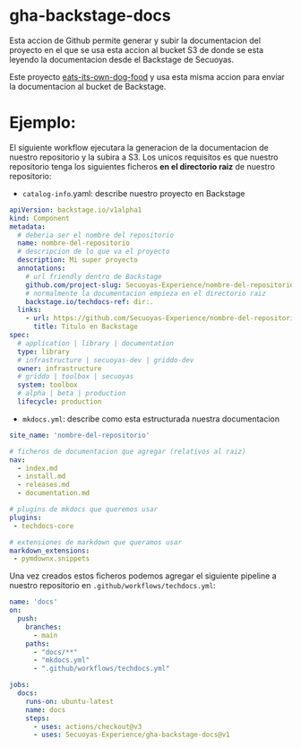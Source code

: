 # gha-backstage-docs

Esta accion de Github permite generar y subir la documentacion del proyecto en el que se usa esta accion al bucket S3 de donde se esta leyendo la documentacion desde el Backstage de Secuoyas.

Este proyecto [eats-its-own-dog-food](https://en.wikipedia.org/wiki/Eating_your_own_dog_food) y usa esta misma accion para enviar la documentacion al bucket de Backstage.

# Ejemplo:

El siguiente workflow ejecutara la generacion de la documentacion de nuestro repositorio y la subira a S3. Los unicos requisitos es que nuestro repositorio tenga los siguientes ficheros **en el directorio raiz** de nuestro repositorio:

- `catalog-info`.yaml: describe nuestro proyecto en Backstage

```yaml
apiVersion: backstage.io/v1alpha1
kind: Component
metadata:
  # deberia ser el nombre del repositorio
  name: nombre-del-repositorio
  # descripcion de lo que va el proyecto
  description: Mi super proyecto
  annotations:
    # url friendly dentro de Backstage
    github.com/project-slug: Secuoyas-Experience/nombre-del-repositorio
    # normalmente la documentacion empieza en el directorio raiz
    backstage.io/techdocs-ref: dir:.
  links:
    - url: https://github.com/Secuoyas-Experience/nombre-del-repositorio
      title: Titulo en Backstage
spec:
  # application | library | documentation
  type: library
  # infrastructure | secuoyas-dev | griddo-dev
  owner: infrastructure
  # griddo | toolbox | secuoyas
  system: toolbox
  # alpha | beta | production
  lifecycle: production
```

- `mkdocs.yml`: describe como esta estructurada nuestra documentacion

```yaml
site_name: 'nombre-del-repositorio'

# ficheros de documentacion que agregar (relativos al raiz)
nav:
  - index.md
  - install.md
  - releases.md
  - documentation.md

# plugins de mkdocs que queremos usar
plugins:
 - techdocs-core

# extensiones de markdown que queramos usar
markdown_extensions:
 - pymdownx.snippets
```

Una vez creados estos ficheros podemos agregar el siguiente pipeline a nuestro repositorio en `.github/workflows/techdocs.yml`:

```yaml
name: 'docs'
on:
  push:
    branches:
      - main
    paths:
      - "docs/**"
      - "mkdocs.yml"
      - ".github/workflows/techdocs.yml"

jobs:
  docs:
    runs-on: ubuntu-latest
    name: docs
    steps:
      - uses: actions/checkout@v3
      - uses: Secuoyas-Experience/gha-backstage-docs@v1
```
